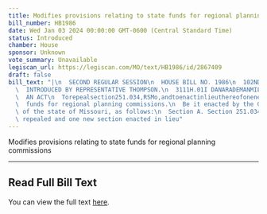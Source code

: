 ```yaml
---
title: Modifies provisions relating to state funds for regional planning commissions
bill_number: HB1986
date: Wed Jan 03 2024 00:00:00 GMT-0600 (Central Standard Time)
status: Introduced
chamber: House
sponsor: Unknown
vote_summary: Unavailable
legiscan_url: https://legiscan.com/MO/text/HB1986/id/2867409
draft: false
bill_text: "|\n  SECOND REGULAR SESSION\n  HOUSE BILL NO. 1986\n  102ND GENERAL ASSEMBLY\n\
  \  INTRODUCED BY REPRESENTATIVE THOMPSON.\n  3111H.01I DANARADEMANMILLER,ChiefClerk\n\
  \  AN ACT\n  Torepealsection251.034,RSMo,andtoenactinlieuthereofonenewsectionrelatingtostate\n\
  \  funds for regional planning commissions.\n  Be it enacted by the General Assembly\
  \ of the state of Missouri, as follows:\n  Section A. Section 251.034, RSMo, is\
  \ repealed and one new section enacted in lieu"
---
```

Modifies provisions relating to state funds for regional planning commissions

---

## Read Full Bill Text

You can view the full text [here](https://legiscan.com/MO/text/HB1986/id/2867409).
